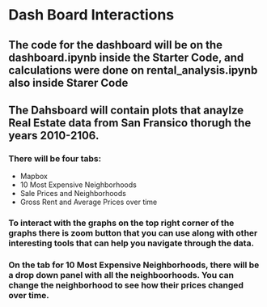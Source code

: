 # Dash Board Interactions
## The code for the dashboard will be on the dashboard.ipynb inside the Starter Code, and calculations were done on rental_analysis.ipynb also inside Starer Code

## The Dahsboard will contain plots that anaylze Real Estate data from San Fransico thorugh the years 2010-2106.
### There will be four tabs:
  * Mapbox 
  * 10 Most Expensive Neighborhoods
  * Sale Prices and Neighborhoods
  * Gross Rent and Average Prices over time
### To interact with the graphs on the top right corner of the graphs there is zoom button that you can use along with other interesting tools that can help you navigate through the data.

### On the tab for 10 Most Expensive Neighborhoods, there will be a drop down panel with all the neighboorhoods. You can change the neighborhood to see how their prices changed over time.

